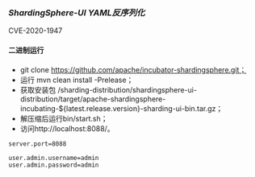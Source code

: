 ### *ShardingSphere-UI YAML反序列化*

CVE-2020-1947

#### 二进制运行
- git clone https://github.com/apache/incubator-shardingsphere.git；
- 运行 mvn clean install -Prelease；
- 获取安装包 /sharding-distribution/shardingsphere-ui-distribution/target/apache-shardingsphere-incubating-${latest.release.version}-sharding-ui-bin.tar.gz；
- 解压缩后运行bin/start.sh；
- 访问http://localhost:8088/。

```
server.port=8088

user.admin.username=admin
user.admin.password=admin
```